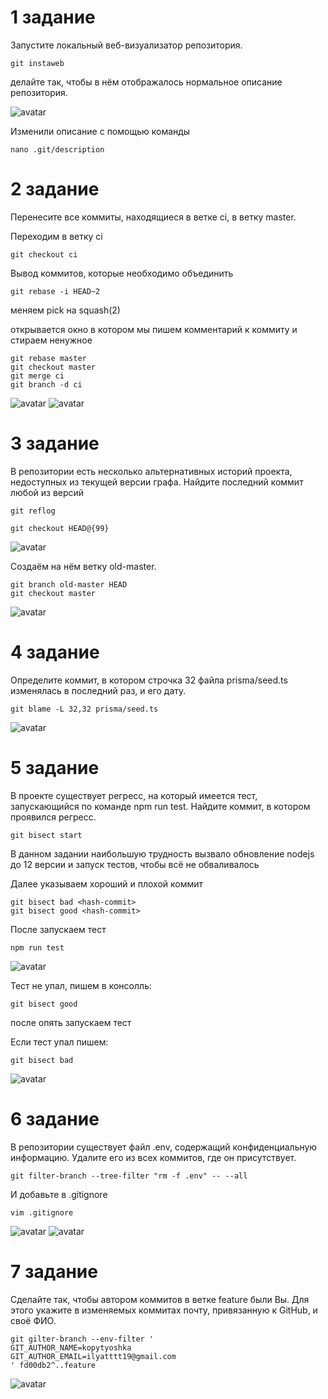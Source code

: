 # 1 задание
Запустите локальный веб-визуализатор репозитория.

    git instaweb
делайте так, чтобы в нём отображалось нормальное описание репозитория.

![avatar](/images/task-t.jpg)

Изменили описание с помощью команды

    nano .git/description

# 2 задание
Перенесите все коммиты, находящиеся в ветке ci, в ветку master.


Переходим в ветку ci

    git checkout ci

Вывод коммитов, которые необходимо объединить

    git rebase -i HEAD~2

меняем pick на squash(2)

открывается окно в котором мы пишем комментарий к коммиту и стираем ненужное


    git rebase master 
    git checkout master 
    git merge ci 
    git branch -d ci 

![avatar](/images/task-2.1.jpg)
![avatar](/images/task-2.2.jpg)

# 3 задание

В репозитории есть несколько альтернативных историй проекта, недоступных из текущей версии графа. Найдите последний коммит любой из версий

    git reflog

    git checkout HEAD@{99}

![avatar](/images/task-3.1.jpg)

Создаём на нём ветку old-master.

    git branch old-master HEAD
    git checkout master 


![avatar](/images/task-3.2.jpg)

# 4 задание
Определите коммит, в котором строчка 32 файла prisma/seed.ts изменялась в последний раз, и его дату.

    git blame -L 32,32 prisma/seed.ts

![avatar](/images/task-4.jpg)

# 5 задание
В проекте существует регресс, на который имеется тест, запускающийся по команде npm run test. Найдите коммит, в котором проявился регресс.

    git bisect start 

В данном задании наибольшую трудность вызвало обновление nodejs до 12 версии и запуск тестов, чтобы всё не обваливалось

Далее указываем хороший и плохой коммит

    git bisect bad <hash-commit>
    git bisect good <hash-commit>

После запускаем тест

    npm run test 

![avatar](/images/task-5.1.jpg)

Тест не упал, пишем в консолль:

    git bisect good 

после опять запускаем тест

Если тест упал пишем:

    git bisect bad 

![avatar](/images/task-5.3.jpg)


# 6 задание

В репозитории существует файл .env, содержащий конфиденциальную информацию. Удалите его из всех коммитов, где он присутствует.

    git filter-branch --tree-filter "rm -f .env" -- --all

И добавьте в .gitignore

    vim .gitignore 

![avatar](/images/task-6.1.jpg)
![avatar](/images/task-6.jpg)

# 7 задание

Сделайте так, чтобы автором коммитов в ветке feature были Вы. Для этого укажите в изменяемых коммитах почту, привязанную к GitHub, и своё ФИО.

    git gilter-branch --env-filter '
    GIT_AUTHOR_NAME=kopytyoshka
    GIT_AUTHOR_EMAIL=ilyatttt19@gmail.com
    ' fd00db2^..feature 

![avatar](task-7.jpg)
